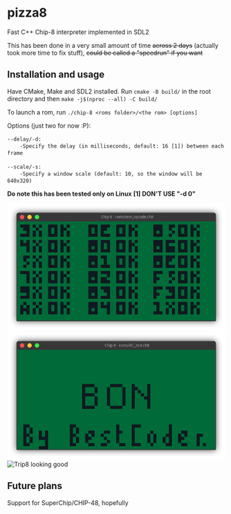 # pizza8

Fast C++ Chip-8 interpreter implemented in SDL2</br>

This has been done in a very small amount of time ~~across 2 days~~ (actually took more time to fix stuff), ~~could be called a "speedrun" if you want~~</br>

## Installation and usage

Have CMake, Make and SDL2 installed. Run `cmake -B build/` in the root directory and then `make -j$(nproc --all) -C build/`</br>

To launch a rom, run `./chip-8 <roms folder>/<the rom> [options]`</br>

Options (just two for now :P):

```
--delay/-d:
    -Specify the delay (in milliseconds, default: 16 [1]) between each frame

--scale/-s:
    -Specify a window scale (default: 10, so the window will be 640x320)
```

**Do note this has been tested only on Linux**
**[1] DON'T USE "-d 0"**

![Corax89's test passing](opcode.png)
![BestCoder test passing](bc_test.png)
![Trip8 looking good](trip8.gif)

## Future plans

Support for SuperChip/CHIP-48, hopefully
